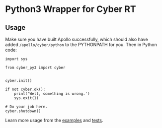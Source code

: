 # Python3 Wrapper for Cyber RT

## Usage

Make sure you have built Apollo successfully, which should also have added
`/apollo/cyber/python` to the PYTHONPATH for you. Then in Python code:

```python3
import sys

from cyber_py3 import cyber


cyber.init()

if not cyber.ok():
    print('Well, something is wrong.')
    sys.exit(1)

# Do your job here.
cyber.shutdown()
```

Learn more usage from the [examples](cyber_py3/examples/) and
[tests](cyber_py3/test/).

